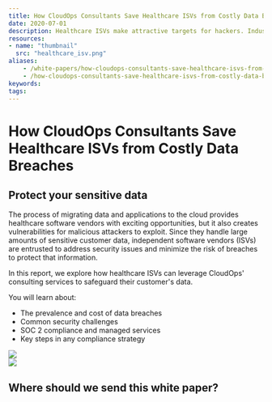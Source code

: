 ```yaml
---
title: How CloudOps Consultants Save Healthcare ISVs from Costly Data Breaches
date: 2020-07-01
description: Healthcare ISVs make attractive targets for hackers. Industry standards like SOC 2 are essential for keeping your applications secure.
resources:
- name: "thumbnail"
  src: "healthcare_isv.png"
aliases:
    - /white-papers/how-cloudops-consultants-save-healthcare-isvs-from-costly-data-breaches/
    - /how-cloudops-consultants-save-healthcare-isvs-from-costly-data-breaches/
keywords:
tags:
---
```



<div class="landing-page">
    <!-- hero -->
    <div class="hero jumbotron reading-landing jumbotron-fluid">
        <div class="container-fluid">
            <div class="row">
                <div class="col-xl-6 offset-xl-2 col-lg-10 offset-lg-1 col-md-12">
                    <h1 class="display-4">How CloudOps Consultants Save Healthcare ISVs from Costly Data Breaches</h1>
                </div>
            </div>
        </div>
    </div>
    <div class="main-content">
        <div class="row">
            <div class="col-xl-4 offset-xl-2 without-bottom-line">
                <div class="workshop-prerequisites">
                    <h2>Protect your sensitive data</h2>   
                    <p>The process of migrating data and applications to the cloud provides healthcare software vendors with exciting opportunities, but it also creates vulnerabilities for malicious attackers to exploit. Since they handle large amounts of sensitive customer data, independent software vendors (ISVs) are entrusted to address security issues and minimize the risk of breaches to protect that information.</p>
                    <p>In this report, we explore how healthcare ISVs can leverage CloudOps' consulting services to safeguard their customer's data.</p>
                    <p>You will learn about:</p>
                    <ul class="dashes">
                    <li>The prevalence and cost of data breaches</li>
                    <li>Common security challenges</li>
                    <li>SOC 2 compliance and managed services</li>
                    <li>Key steps in any compliance strategy</li>
                    </ul>
                </div>
            </div>
                <div class="col-xl-4 white-paper-image">
                <img src="/images/white-papers/save-healthcare-from-data-breaches.png">
            </div>
        </div>
            </div>
        </div>
    </div>
    <!-- contact us -->
    <div class="contact-us-card">
        <div class="row">
            <div class="col-xl-8 offset-xl-2 col-lg-10 offset-lg-1 col-md-12 col-sm-12 col-xs-12">
                <img src="/images/single-line-arrows.png">
            </div>
            <div
                class="col-xl-3 offset-xl-3 col-lg-3 offset-lg-1 col-md-10 offset-md-1 col-sm-10 offset-sm-1 col-xs-12">
                <h2>Where should we send this white paper?</h2>
            </div>
            <div
                class="col-xl-5 offset-xl-0 col-lg-6 offset-lg-1 col-md-8 offset-md-2 col-sm-10 offset-sm-1 col-xs-12 general-contact-form">
<!--[if lte IE 8]>
<script charset="utf-8" type="text/javascript" src="//js.hsforms.net/forms/v2-legacy.js"></script>
<![endif]-->
<script charset="utf-8" type="text/javascript" src="//js.hsforms.net/forms/v2.js"></script>
<script>
  hbspt.forms.create({
	portalId: "732832",
	formId: "ddea7ca0-a072-4228-938f-ce435ee524cf"
});
</script>
            </div>
        </div>
    </div>
</div>